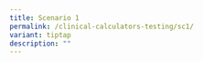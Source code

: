 ```yaml
---
title: Scenario 1
permalink: /clinical-calculators-testing/sc1/
variant: tiptap
description: ""
---
```

<p></p>